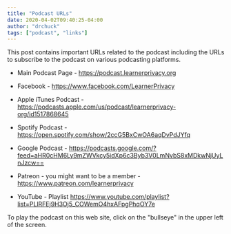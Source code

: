 ```yaml
---
title: "Podcast URLs"
date: 2020-04-02T09:40:25-04:00
author: "drchuck"
tags: ["podcast", "links"]
---
```


This post contains important URLs related to the podcast including
the URLs to subscribe to the podcast on various podcasting platforms.

<!--more-->

* Main Podcast Page -
https://podcast.learnerprivacy.org

* Facebook - 
https://www.facebook.com/LearnerPrivacy

* Apple iTunes Podcast - 
https://podcasts.apple.com/us/podcast/learnerprivacy-org/id1517868645

* Spotify Podcast - 
https://open.spotify.com/show/2ccG5BxCwOA6aqDvPdJYfq

* Google Podcast - 
https://podcasts.google.com/?feed=aHR0cHM6Ly9mZWVkcy5idXp6c3Byb3V0LmNvbS8xMDkwNjUyLnJzcw==

* Patreon - you might want to be a member - 
https://www.patreon.com/learnerprivacy

* YouTube - Playlist
https://www.youtube.com/playlist?list=PLlRFEj9H3Oj5_COWemO4hxAFpgPhqOY7e

To play the podcast on this web site, click on the "bullseye" in the upper left of the screen.





